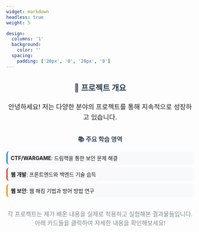 ```yaml
---
widget: markdown
headless: true
weight: 5

design:
  columns: '1'
  background:
    color: ''
  spacing:
    padding: ['20px', '0', '20px', '0']
---
```


<div style="text-align: center; margin: 2rem 0;">
  <h2 style="color: #2c3e50; margin-bottom: 1.5rem;">🎯 프로젝트 개요</h2>
  <p style="font-size: 1.1rem; line-height: 1.6; margin-bottom: 2rem;">
    안녕하세요! 저는 다양한 분야의 프로젝트를 통해 지속적으로 성장하고 있습니다.
  </p>
  
  <h3 style="color: #34495e; margin-bottom: 1rem;">📚 주요 학습 영역</h3>
  <div style="text-align: left; max-width: 600px; margin: 0 auto;">
    <ul style="list-style: none; padding: 0;">
      <li style="margin: 0.5rem 0; padding: 0.5rem; background: #f8f9fa; border-radius: 8px; border-left: 4px solid #3498db;">
        <strong>CTF/WARGAME</strong>: 드림핵을 통한 보안 문제 해결
      </li>
      <li style="margin: 0.5rem 0; padding: 0.5rem; background: #f8f9fa; border-radius: 8px; border-left: 4px solid #e74c3c;">
        <strong>웹 개발</strong>: 프론트엔드와 백엔드 기술 습득
      </li>
      <li style="margin: 0.5rem 0; padding: 0.5rem; background: #f8f9fa; border-radius: 8px; border-left: 4px solid #f39c12;">
        <strong>웹 보안</strong>: 웹 해킹 기법과 방어 방법 연구
      </li>
    </ul>
  </div>
  
  <p style="font-size: 1rem; color: #7f8c8d; margin-top: 2rem;">
    각 프로젝트는 제가 배운 내용을 실제로 적용하고 실험해본 결과물들입니다. 아래 카드들을 클릭하여 자세한 내용을 확인해보세요!
  </p>
</div>
